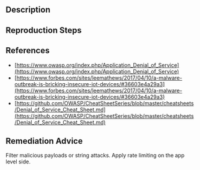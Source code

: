## Description


## Reproduction Steps


## References

- [https://www.owasp.org/index.php/Application_Denial_of_Service](https://www.owasp.org/index.php/Application_Denial_of_Service)
- [https://www.forbes.com/sites/leemathews/2017/04/10/a-malware-outbreak-is-bricking-insecure-iot-devices/#36603e4a29a3](https://www.forbes.com/sites/leemathews/2017/04/10/a-malware-outbreak-is-bricking-insecure-iot-devices/#36603e4a29a3)
- [https://github.com/OWASP/CheatSheetSeries/blob/master/cheatsheets/Denial_of_Service_Cheat_Sheet.md](https://github.com/OWASP/CheatSheetSeries/blob/master/cheatsheets/Denial_of_Service_Cheat_Sheet.md)


## Remediation Advice

Filter malicious payloads or string attacks. Apply rate limiting on the app level side.

